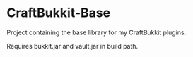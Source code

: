 CraftBukkit-Base
===========

Project containing the base library for my CraftBukkit plugins.

Requires bukkit.jar and vault.jar in build path.
